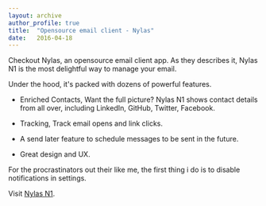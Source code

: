 ```yaml
---
layout: archive
author_profile: true
title:  "Opensource email client - Nylas"
date:   2016-04-18
---
```


Checkout Nylas, an opensource email client app. As they describes it, Nylas N1 is the most delightful way to manage your email.

Under the hood, it's packed with dozens of powerful features.

- Enriched Contacts, Want the full picture? Nylas N1 shows contact details from all over, including LinkedIn, GitHub, Twitter, Facebook.

- Tracking, Track email opens and link clicks.

- A send later feature to schedule messages to be sent in the future.

- Great design and UX.

For the procrastinators out their like me, the first thing i do is to disable notifications in settings.

Visit [Nylas N1](https://nylas.com).